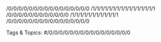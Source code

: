 /0/0/0/0/0/0/0/0/0/0/0/0/0/0/0/0
/1/1/1/1/1/1/1/1/1/1/1/1/1/1/1/1
/0/0/0/0/0/0/0/0/0/0/0/0
/1/1/1/1/1/1/1/1/1/1/1/1
/0/0/0/0/0/0/0/0/0/0/0/0/0/0/0/0

   Tags & Topics:
   #/0/0/0/0/0/0/0/0/0/0/0/0/0/0/0/0